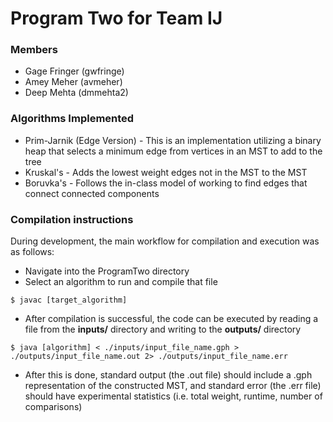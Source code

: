 # Program Two for Team IJ

### Members
* Gage Fringer (gwfringe) 
* Amey Meher (avmeher)
* Deep Mehta (dmmehta2)

### Algorithms Implemented
* Prim-Jarnik (Edge Version) - This is an implementation utilizing a binary heap that selects a minimum edge from vertices in an MST to add to the tree
* Kruskal's - Adds the lowest weight edges not in the MST to the MST
* Boruvka's - Follows the in-class model of working to find edges that connect connected components

### Compilation instructions
During development, the main workflow for compilation and execution was as follows:
* Navigate into the ProgramTwo directory
* Select an algorithm to run and compile that file
```
$ javac [target_algorithm]
```
* After compilation is successful, the code can be executed by reading a file from the **inputs/** directory and writing to the **outputs/** directory
```
$ java [algorithm] < ./inputs/input_file_name.gph > ./outputs/input_file_name.out 2> ./outputs/input_file_name.err
```
* After this is done, standard output (the .out file) should include a .gph representation of the constructed MST, and standard error (the .err file) should have experimental statistics (i.e. total weight, runtime, number of comparisons)